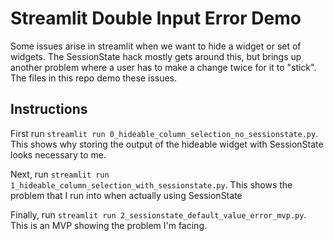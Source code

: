 # Streamlit Double Input Error Demo

Some issues arise in streamlit when we want to hide a widget or set of widgets.
The SessionState hack mostly gets around this, but brings up another problem
where a user has to make a change twice for it to "stick". The files in this
repo demo these issues.

## Instructions

First run `streamlit run 0_hideable_column_selection_no_sessionstate.py`. This
shows why storing the output of the hideable widget with SessionState looks
necessary to me.

Next, run `streamlit run 1_hideable_column_selection_with_sessionstate.py`.
This shows the problem that I run into when actually using SessionState

Finally, run `streamlit run 2_sessionstate_default_value_error_mvp.py`. This
is an MVP showing the problem I'm facing.
